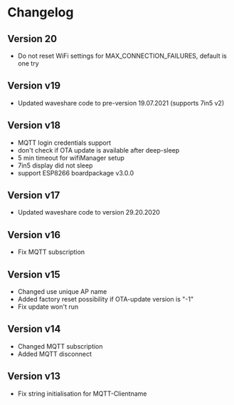 # Changelog

## Version 20
- Do not reset WiFi settings for MAX_CONNECTION_FAILURES, default is one try

## Version v19
- Updated waveshare code to pre-version 19.07.2021 (supports 7in5 v2)

## Version v18

- MQTT login credentials support
- don't check if OTA update is available after deep-sleep
- 5 min timeout for wifiManager setup
- 7in5 display did not sleep
- support ESP8266 boardpackage v3.0.0

## Version v17

- Updated waveshare code to version 29.20.2020

## Version v16

- Fix MQTT subscription

## Version v15

- Changed use unique AP name
- Added factory reset possibility if OTA-update version is "-1"
- Fix update won't run

## Version v14

- Changed MQTT subscription
- Added MQTT disconnect

## Version v13

- Fix string initialisation for MQTT-Clientname
